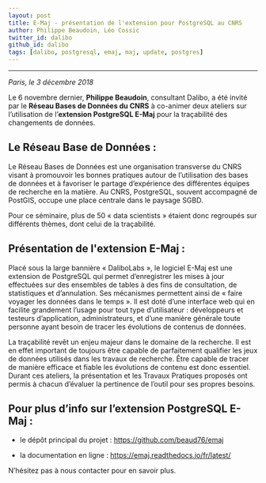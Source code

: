 ```yaml
---
layout: post
title: E-Maj - présentation de l'extension pour PostgreSQL au CNRS
author: Philippe Beaudoin, Léo Cossic
twitter_id: dalibo
github_id: dalibo
tags: [dalibo, postgresql, emaj, maj, update, postgres]
---
```


---

*Paris, le 3 décembre 2018*

Le 6 novembre dernier, **Philippe Beaudoin**, consultant Dalibo, a été invité par le **Réseau Bases de Données du CNRS** à co-animer deux ateliers sur l’utilisation de l’**extension PostgreSQL E-Maj** pour la traçabilité des changements de données.

<!--MORE-->

## Le Réseau Base de Données :
Le Réseau Bases de Données est une organisation transverse du CNRS visant à promouvoir les bonnes pratiques autour de l’utilisation des bases de données et à favoriser le partage d’expérience des différentes équipes de recherche en la matière. Au CNRS, PostgreSQL, souvent accompagné de PostGIS, occupe une place centrale dans le paysage SGBD.

Pour ce séminaire, plus de 50 « data scientists » étaient donc regroupés sur différents thèmes, dont celui de la traçabilité.

## Présentation de l'extension E-Maj :
Placé sous la large bannière « DaliboLabs », le logiciel E-Maj est une extension de PostgreSQL qui permet d’enregistrer les mises à jour effectuées sur des ensembles de tables à des fins de consultation, de statistiques et d’annulation. Ses mécanismes permettent ainsi de « faire voyager les données dans le temps ». Il est doté d’une interface web qui en facilite grandement l’usage pour tout type d’utilisateur : développeurs et testeurs d’application, administrateurs, et d’une manière générale toute personne ayant besoin de tracer les évolutions de contenus de données.

La traçabilité revêt un enjeu majeur dans le domaine de la recherche. Il est en effet important de toujours être capable de parfaitement qualifier les jeux de données utilisés dans les travaux de recherche. Être capable de tracer de manière efficace et fiable les évolutions de contenu est donc essentiel. Durant ces ateliers, la présentation et les Travaux Pratiques proposés ont permis à chacun d’évaluer la pertinence de l’outil pour ses propres besoins.


## Pour plus d’info sur l’extension PostgreSQL E-Maj :

- le dépôt principal du projet : https://github.com/beaud76/emaj

- la documentation en ligne : https://emaj.readthedocs.io/fr/latest/

N’hésitez pas à nous contacter pour en savoir plus.
